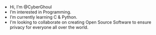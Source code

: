 - Hi, I’m @CyberGhoul
- I’m interested in Programming.
- I’m currently learning C & Python.
- I'm looking to collaborate on creating Open Source Software to ensure privacy for everyone all over the world.
